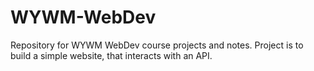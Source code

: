 # WYWM-WebDev
Repository for WYWM WebDev course projects and notes.
Project is to build a simple website, that interacts with an API.
